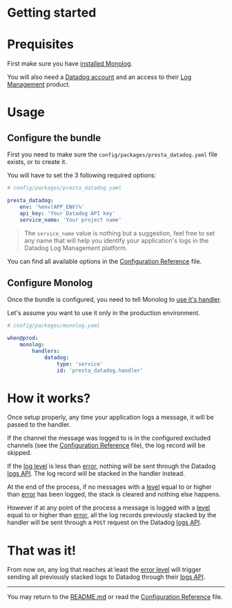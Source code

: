 # Getting started

Prequisites
===========

First make sure you have [installed Monolog][1].

You will also need a [Datadog account][2] and an access to their [Log Management][4] product.

Usage
=====

Configure the bundle
--------------------

First you need to make sure the `config/packages/presta_datadog.yaml` file exists, or to create it.

You will have to set the 3 following required options:

```yaml
# config/packages/presta_datadog.yaml

presta_datadog:
    env: '%env(APP_ENV)%'
    api_key: 'Your Datadog API key'
    service_name: 'Your project name'
```

> The `service_name` value is nothing but a suggestion, feel free to set any name that will help you identify your application's logs in the Datadog Log Management platform.

You can find all available options in the [Configuration Reference][9] file.

Configure Monolog
-----------------

Once the bundle is configured, you need to tell Monolog to [use it's handler][5].

Let's assume you want to use it only in the production environment.

```yaml
# config/packages/monolog.yaml

when@prod:
    monolog:
        handlers:
            datadog:
                type: 'service'
                id: 'presta_datadog.handler'
```

How it works?
=============

Once setup properly, any time your application logs a message, it will be passed to the handler.

If the channel the message was logged to is in the configured excluded channels (see the [Configuration Reference][9] file), the log record will be skipped.

If the [log level][6] is less than [error][7], nothing will be sent through the Datadog [logs API][3].
The log record will be stacked in the handler instead.

At the end of the process, if no messages with a [level][6] equal to or higher than [error][7] has been logged, the stack is cleared and nothing else happens.

However if at any point of the process a message is logged with a [level][6] equal to or higher than [error][7], all the log records previously stacked by the handler will be sent through a `POST` request on the Datadog [logs API][3].

That was it!
============

From now on, any log that reaches at least the [error level][7] will trigger sending all previously stacked logs to Datadog through their [logs API][3].

---

You may return to the [README.md][8] or read the [Configuration Reference][9] file.

[1]: https://github.com/Seldaek/monolog#installation
[2]: https://app.datadoghq.com/account/login
[3]: https://docs.datadoghq.com/api/latest/logs/
[4]: https://www.datadoghq.com/product/log-management/
[5]: https://symfony.com/doc/current/logging.html#handlers-writing-logs-to-different-locations
[6]: https://github.com/php-fig/log/blob/master/src/LogLevel.php
[7]: https://github.com/php-fig/log/blob/master/src/LogLevel.php#L13
[8]: ../README.md
[9]: configuration_reference.md
